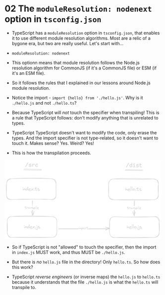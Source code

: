 # 02 The `moduleResolution: nodenext` option in `tsconfig.json`

- TypeScript has a `moduleResolution` option in `tsconfig.json`, that enables it to use different module resolution
  algorithms. Most are a relic of a bygone era, but two are really useful. Let's start with...

- `moduleResolution: nodenext`

- This optionn means that module resolution follows the Node.js resolution algorithm for CommonJS
  (if it's a CommonJS file) or ESM (if it's an ESM file).

- So it follows the rules that I explained in our lessons around Node.js module resolution.

- Notice the import - `import {hello} from './hello.js'`. Why is it `./hello.js` and not `./hello.ts`?

- Because TypeScript will _not_ touch the specifier when transpiling! This is a rule that TypeScript follows:
  don't modify anything that is unrelated to types.

- TypeScript TypeScript doesn't want to modify the code, only erase the types. And the import specifier is
  not type-related, so it doesn't want to touch it. Makes sense? Yes. Weird? Yes!

- This is how the transpilation proceeds.

![](images/import-transpile.png)

- So if TypeScript is not "allowed" to touch the specifier,
  then the import in `index.js` MUST work, and thus MUST be `./hello.js`.

- But there is _no_ `hello.js` file in the directory! Only `hello.ts`.
  So how does this work?

- TypeScript _reverse engineers_ (or inverse maps) the `hello.js` to `hello.ts`
  because it understands that the file `./hello.js` is what the `hello.ts` will
  transpile to.
